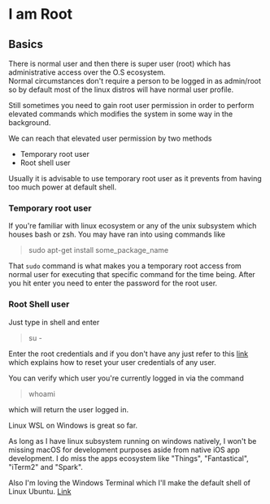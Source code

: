 # I am Root


## Basics

There is normal user and then there is super user (root) which has administrative access over the O.S ecosystem.  
Normal circumstances don't require a person to be logged in as admin/root so by default most of the linux distros will have normal user profile.
  
  
Still sometimes you need to gain root user permission in order to perform elevated commands which modifies the system in some way in the background.

We can reach that elevated user permission by two methods
- Temporary root user
- Root shell user

Usually it is advisable to use temporary root user as it prevents from having too much power at default shell.

### Temporary root user

If you're familiar with linux ecosystem or any of the unix subsystem which houses bash or zsh. You may have ran into using commands like

> sudo apt-get install some_package_name

That `sudo` command is what makes you a temporary root access from normal user for executing that specific command for the time being.
After you hit enter you need to enter the password for the root user.

### Root Shell user

Just type in shell and enter

> su -

Enter the root credentials and if you don't have any just refer to this [link](https://vitux.com/how-to-become-root-user-in-ubuntu-command-line-using-su-and-sudo/)  which explains how to reset your user credentials of any user.
  

You can verify which user you're currently logged in via the command 

> whoami

which will return the user logged in.  
  

  
Linux WSL on Windows is great so far.  

As long as I have linux subsystem running on windows natively, I won't be missing macOS for development purposes aside from native iOS app development. I do miss the apps ecosystem like "Things", "Fantastical", "iTerm2" and "Spark".  

Also I'm loving the Windows Terminal which I'll make the default shell of Linux Ubuntu. [Link](https://superuser.com/questions/1456511/is-there-a-way-to-change-the-default-shell-in-windows-terminal) 